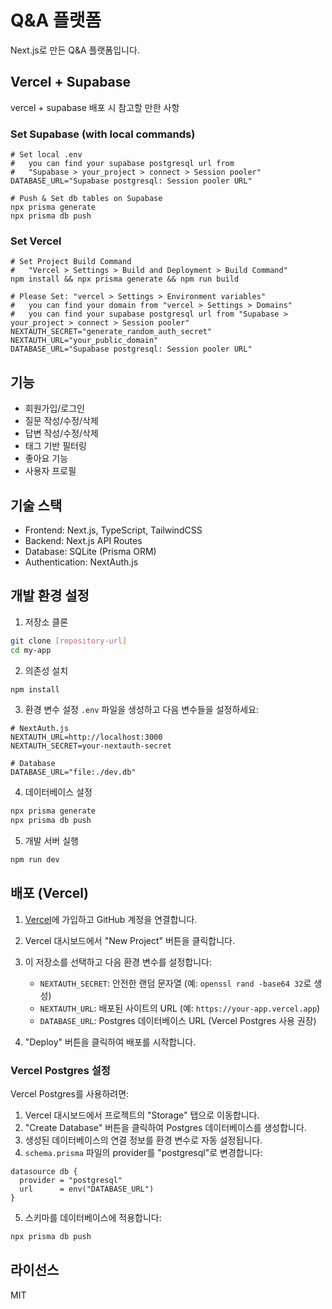 # Q&A 플랫폼

Next.js로 만든 Q&A 플랫폼입니다.

## Vercel + Supabase
vercel + supabase 배포 시 참고할 만한 사항

### Set Supabase (with local commands)
```
# Set local .env
#   you can find your supabase postgresql url from
#   "Supabase > your_project > connect > Session pooler"
DATABASE_URL="Supabase postgresql: Session pooler URL"

# Push & Set db tables on Supabase
npx prisma generate
npx prisma db push
```
### Set Vercel
```
# Set Project Build Command
#   "Vercel > Settings > Build and Deployment > Build Command"
npm install && npx prisma generate && npm run build

# Please Set: "vercel > Settings > Environment variables"
#   you can find your domain from "vercel > Settings > Domains"
#   you can find your supabase postgresql url from "Supabase > your_project > connect > Session pooler"
NEXTAUTH_SECRET="generate_random_auth_secret"
NEXTAUTH_URL="your_public_domain"
DATABASE_URL="Supabase postgresql: Session pooler URL"
```

## 기능

- 회원가입/로그인
- 질문 작성/수정/삭제
- 답변 작성/수정/삭제
- 태그 기반 필터링
- 좋아요 기능
- 사용자 프로필

## 기술 스택

- Frontend: Next.js, TypeScript, TailwindCSS
- Backend: Next.js API Routes
- Database: SQLite (Prisma ORM)
- Authentication: NextAuth.js

## 개발 환경 설정

1. 저장소 클론

```bash
git clone [repository-url]
cd my-app
```

2. 의존성 설치

```bash
npm install
```

3. 환경 변수 설정
   `.env` 파일을 생성하고 다음 변수들을 설정하세요:

```
# NextAuth.js
NEXTAUTH_URL=http://localhost:3000
NEXTAUTH_SECRET=your-nextauth-secret

# Database
DATABASE_URL="file:./dev.db"
```

4. 데이터베이스 설정

```bash
npx prisma generate
npx prisma db push
```

5. 개발 서버 실행

```bash
npm run dev
```

## 배포 (Vercel)

1. [Vercel](https://vercel.com)에 가입하고 GitHub 계정을 연결합니다.

2. Vercel 대시보드에서 "New Project" 버튼을 클릭합니다.

3. 이 저장소를 선택하고 다음 환경 변수를 설정합니다:

   - `NEXTAUTH_SECRET`: 안전한 랜덤 문자열 (예: `openssl rand -base64 32`로 생성)
   - `NEXTAUTH_URL`: 배포된 사이트의 URL (예: `https://your-app.vercel.app`)
   - `DATABASE_URL`: Postgres 데이터베이스 URL (Vercel Postgres 사용 권장)

4. "Deploy" 버튼을 클릭하여 배포를 시작합니다.

### Vercel Postgres 설정

Vercel Postgres를 사용하려면:

1. Vercel 대시보드에서 프로젝트의 "Storage" 탭으로 이동합니다.
2. "Create Database" 버튼을 클릭하여 Postgres 데이터베이스를 생성합니다.
3. 생성된 데이터베이스의 연결 정보를 환경 변수로 자동 설정됩니다.
4. `schema.prisma` 파일의 provider를 "postgresql"로 변경합니다:

```prisma
datasource db {
  provider = "postgresql"
  url      = env("DATABASE_URL")
}
```

5. 스키마를 데이터베이스에 적용합니다:

```bash
npx prisma db push
```

## 라이선스

MIT
